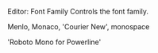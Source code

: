 Editor: Font Family
Controls the font family.

Menlo, Monaco, 'Courier New', monospace

'Roboto  Mono for Powerline'